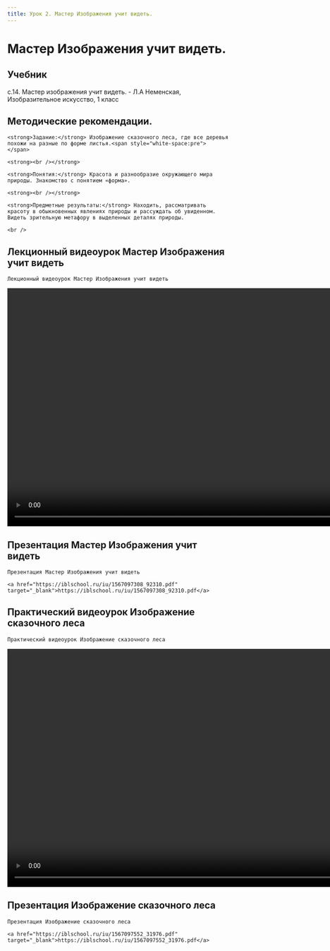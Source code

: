 ```yaml
---
title: Урок 2. Мастер Изображения учит видеть.
---
```


# Мастер Изображения учит видеть.

## Учебник

с.14. Мастер изображения учит видеть. - Л.А Неменская, Изобразительное искусство, 1 класс

## Методические рекомендации.

<p>
	<strong>Задание:</strong> Изображение сказочного леса, где все деревья похожи на разные по форме листья.<span style="white-space:pre">	</span>
</p>
<p>
	<strong><br /></strong> 
</p>
<p>
	<strong>Понятия:</strong> Красота и разнообразие окружающего мира природы. Знакомство с понятием «форма».  
</p>
<p>
	<strong><br /></strong> 
</p>
<p>
	<strong>Предметные результаты:</strong> Находить, рассматривать красоту в обыкновенных явлениях природы и рассуждать об увиденном. Видеть зрительную метафору в выделенных деталях природы. 
</p>
<div>
	<br />
</div>

## Лекционный видеоурок Мастер Изображения учит видеть

<p>
	Лекционный видеоурок Мастер Изображения учит видеть
</p>


<video width="960" height="540" controls>
  <source src="https://vod-progressive.akamaized.net/exp=1667466111~acl=%2Fvimeo-prod-skyfire-std-us%2F01%2F3142%2F13%2F340713503%2F1358518082.mp4~hmac=166e935b17e399d8a00b3140a7a60595541d9d75d0c4334d21256d739313c4ac/vimeo-prod-skyfire-std-us/01/3142/13/340713503/1358518082.mp4" type="video/mp4">
Your browser does not support the video tag.
</video>


## Презентация Мастер Изображения учит видеть

<p>
	Презентация Мастер Изображения учит видеть
</p>
<p>
	<a href="https://iblschool.ru/iu/1567097308_92310.pdf" target="_blank">https://iblschool.ru/iu/1567097308_92310.pdf</a>
</p>

## Практический видеоурок Изображение сказочного леса

<p>
	Практический видеоурок Изображение сказочного леса
</p>


<video width="960" height="540" controls>
  <source src="https://vod-progressive.akamaized.net/exp=1667466211~acl=%2Fvimeo-prod-skyfire-std-us%2F01%2F3142%2F13%2F340713935%2F1358522138.mp4~hmac=98e8b35974c58b9cf95abeeb038fe568ce20595a21824071a4888b58392e105e/vimeo-prod-skyfire-std-us/01/3142/13/340713935/1358522138.mp4" type="video/mp4">
Your browser does not support the video tag.
</video>


## Презентация Изображение сказочного леса

<p>
	Презентация Изображение сказочного леса
</p>
<p>
	<a href="https://iblschool.ru/iu/1567097552_31976.pdf" target="_blank">https://iblschool.ru/iu/1567097552_31976.pdf</a>
</p>